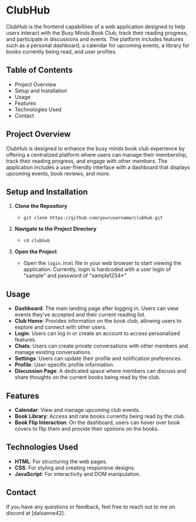 # ClubHub

ClubHub is the frontend capabilities of a web application designed to help users interact with the Busy Minds Book Club, track their reading progress, and participate in discussions and events. The platform includes features such as a personal dashboard, a calendar for upcoming events, a library for books currently being read, and user profiles.


## Table of Contents

- Project Overview
- Setup and Installation
- Usage
- Features
- Technologies Used
- Contact


## Project Overview

ClubHub is designed to enhance the busy minds book club experience by offering a centralized platform where users can manage their membership, track their reading progress, and engage with other members. The application includes a user-friendly interface with a dashboard that displays upcoming events, book reviews, and more.


## Setup and Installation

1. **Clone the Repository**
   - `git clone https://github.com/yourusername/clubhub.git`

2. **Navigate to the Project Directory**
   - `cd clubhub`

3. **Open the Project**
   - Open the `login.html` file in your web browser to start viewing the application. Currently, login is hardcoded with a user login of "sample" and password of "sample1234*"


## Usage

- **Dashboard**: The main landing page after logging in. Users can view events they've accepted and their current reading list.
- **Club Home**: Provides information on the book club, allowing users to explore and connect with other users.
- **Login**: Users can log in or create an account to access personalized features.
- **Chats**: Users can create private conversations with other members and manage existing conversations.
- **Settings**: Users can update their profile and notification preferences.
- **Profile**: User-specific profile information.
- **Discussion Page**: A dedicated space where members can discuss and share thoughts on the current books being read by the club.


## Features
- **Calendar**: View and manage upcoming club events.
- **Book Library**: Access and rate books currently being read by the club.
- **Book Flip Interaction**: On the dashboard, users can hover over book covers to flip them and provide their opinions on the books.

## Technologies Used

- **HTML**: For structuring the web pages.
- **CSS**: For styling and creating responsive designs.
- **JavaScript**: For interactivity and DOM manipulation.


## Contact

If you have any questions or feedback, feel free to reach out to me on discord at [daisanne42].
